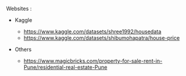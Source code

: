 Websites :

- Kaggle
  - https://www.kaggle.com/datasets/shree1992/housedata
  - https://www.kaggle.com/datasets/shibumohapatra/house-price

- Others
  - https://www.magicbricks.com/property-for-sale-rent-in-Pune/residential-real-estate-Pune
